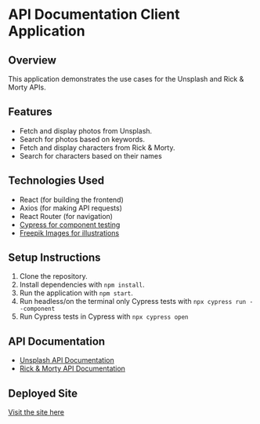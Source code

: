 # API Documentation Client Application

## Overview

This application demonstrates the use cases for the Unsplash and Rick & Morty APIs.

## Features

- Fetch and display photos from Unsplash.
- Search for photos based on keywords.
- Fetch and display characters from Rick & Morty.
- Search for characters based on their names

## Technologies Used

- React (for building the frontend)
- Axios (for making API requests)
- React Router (for navigation)
- [Cypress for component testing](https://www.cypress.io)
- [Freepik Images for illustrations](https://www.freepik.com)

## Setup Instructions

1. Clone the repository.
2. Install dependencies with `npm install`.
3. Run the application with `npm start`.
4. Run headless/on the terminal only Cypress tests with `npx cypress run --component`
5. Run Cypress tests in Cypress with `npx cypress open`

## API Documentation

- [Unsplash API Documentation](https://unsplash.com/documentation)
- [Rick & Morty API Documentation](https://rickandmortyapi.com/documentation)

## Deployed Site

[Visit the site here](https://velvety-gelato-4b98ee.netlify.app)
